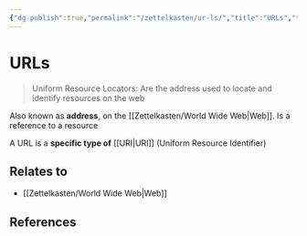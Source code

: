 ```yaml
---
{"dg-publish":true,"permalink":"/zettelkasten/ur-ls/","title":"URLs","tags":["core/tech/web-development"],"noteIcon":"","created":"2023-10-10T17:09:33.024+01:00","updated":"2023-10-10T17:13:14.729+01:00"}
---
```



# URLs


> Uniform Resource Locators: Are the address used to locate and identify resources on the web

Also known as **address**, on the [[Zettelkasten/World Wide Web\|Web]]. Is a reference to a resource


A URL is a **specific type of** [[URI\|URI]] (Uniform Resource Identifier) 


## Relates to
- [[Zettelkasten/World Wide Web\|Web]]
## References
